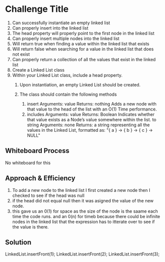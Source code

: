 # Challenge Title
1. Can successfully instantiate an empty linked list
2. Can properly insert into the linked list
3. The head property will properly point to the first node in the linked list
4. Can properly insert multiple nodes into the linked list
5. Will return true when finding a value within the linked list that exists
6. Will return false when searching for a value in the linked list that does not exist
7. Can properly return a collection of all the values that exist in the linked list
8. Create a Linked List class
9. Within your Linked List class, include a head property.
   1. Upon instantiation, an empty Linked List should be created.

   2. The class should contain the following methods

      1. insert
        Arguments: value
        Returns: nothing
        Adds a new node with that value to the head of the list with an O(1) Time performance.
      2. includes
         Arguments: value
         Returns: Boolean
         Indicates whether that value exists as a Node’s value somewhere within the list.
         to string
         Arguments: none
         Returns: a string representing all the values in the Linked List, formatted as:
           "{ a } -> { b } -> { c } -> NULL"


## Whiteboard Process
No whiteboard for this

## Approach & Efficiency
<!-- What approach did you take? Why? What is the Big O space/time for this approach? -->
1. To add a new node to the linked list I first created a new node then I checked to see if the head was null
2. if the head did not equal null then it was asigned the value of the new node.
3. this gave us an 0(1) for space as the size of the node is the saame each time the code runs. and an 0(n) for timeb because there could be infinite nodes in the linked list that the expression has to itterate over to see if the value is there.

## Solution
<!-- Show how to run your code, and examples of it in action -->
LinkedList.insertFront(1);
LinkedList.insertFront(2);
LinkedList.insertFront(3);
